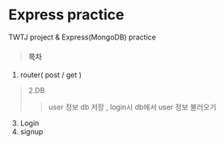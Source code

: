 Express practice
==================
TWTJ project & Express(MongoDB) practice
> #### 목차
1. router( post / get )
>2.DB
 >> user 정보 db 저장 , login시 db에서 user 정보 불러오기
3. Login
4. signup






